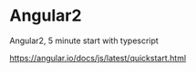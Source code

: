 # Angular2
Angular2, 5 minute start with typescript

https://angular.io/docs/js/latest/quickstart.html
